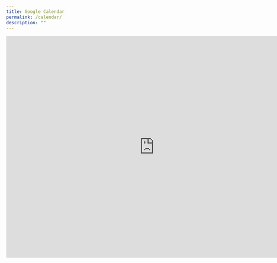 ```yaml
---
title: Google Calendar
permalink: /calendar/
description: ""
---
```




<iframe src="https://calendar.google.com/calendar/embed?src=hgssingapore%40gmail.com&ctz=Asia%2FSingapore" style="border: 0" width="800" height="600" frameborder="0" scrolling="no"></iframe>
